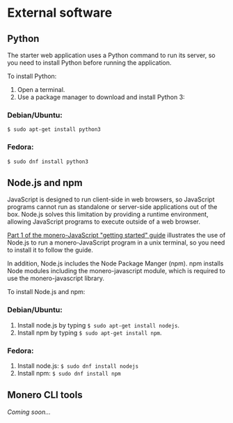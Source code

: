 # External software

## Python

The starter web application uses a Python command to run its server, so you need to install Python before running the application.

To install Python:

1. Open a terminal.
2. Use a package manager to download and install Python 3:
### Debian/Ubuntu:

  `$ sudo apt-get install python3`
### Fedora:

  `$ sudo dnf install python3`

## Node.js and npm

JavaScript is designed to run client-side in web browsers, so JavaScript programs cannot run as standalone or server-side applications out of the box. Node.js solves this limitation by providing a runtime environment, allowing JavaScript programs to execute outside of a web browser.

[Part 1 of the monero-JavaScript "getting started" guide](https://github.com/monero-ecosystem/monero-javascript/blob/master/docs/developer_guide/getting_started.md) illustrates the use of Node.js to run a monero-JavaScript program in a unix terminal, so you need to install it to follow the guide.

In addition, Node.js includes the Node Package Manger (npm). npm installs Node modules including the monero-javascript module, which is required to use the monero-javascript library.

To install Node.js and npm:
### Debian/Ubuntu:

1. Install node.js by typing `$ sudo apt-get install nodejs`.
2. Install npm by typing `$ sudo apt-get install npm`.

### Fedora:

1. Install node.js:
  `$ sudo dnf install nodejs`
2. Install npm:
  `$ sudo dnf install npm`

## Monero CLI tools

_Coming soon..._
